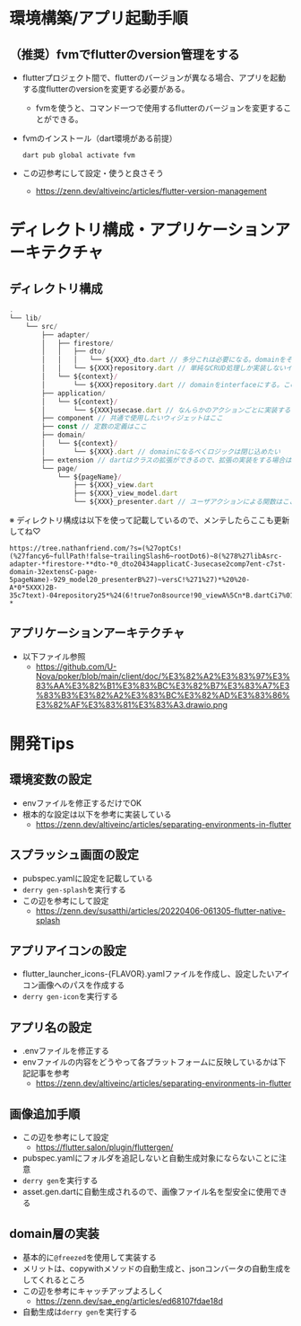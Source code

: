 
# 環境構築/アプリ起動手順

## （推奨）fvmでflutterのversion管理をする
- flutterプロジェクト間で、flutterのバージョンが異なる場合、アプリを起動する度flutterのversionを変更する必要がある。
  - fvmを使うと、コマンド一つで使用するflutterのバージョンを変更することができる。
- fvmのインストール（dart環境がある前提）
  
  ```dart pub global activate fvm```

- この辺参考にして設定・使うと良さそう
  - https://zenn.dev/altiveinc/articles/flutter-version-management

# ディレクトリ構成・アプリケーションアーキテクチャ

## ディレクトリ構成
```javascript
.
└── lib/
    └── src/
        ├── adapter/
        │   ├── firestore/
        │   │   ├── dto/
        │   │   │   └── ${XXX}_dto.dart // 多分これは必要になる。domainをそのままCRUDに使える場合は実装しなくてもいいと思う
        │   │   └── ${XXX}repository.dart // 単純なCRUD処理しか実装しないイメージ
        │   └── ${context}/
        │       └── ${XXX}repository.dart // domainをinterfaceにする。この中でfirestore配下を使いながら、やりたいことを実現するイメージ
        ├── application/
        │   └── ${context}/
        │       └── ${XXX}usecase.dart // なんらかのアクションごとに実装するイメージ。ex) ゲーム開始 -> start_game_usecaseなど
        ├── component // 共通で使用したいウィジェットはここ
        ├── const // 定数の定義はここ
        ├── domain/
        │   └── ${context}/
        │       └── ${XXX}.dart // domainになるべくロジックは閉じ込めたい
        ├── extension // dartはクラスの拡張ができるので、拡張の実装をする場合はここ
        └── page/
            └── ${pageName}/
                ├── ${XXX}_view.dart
                ├── ${XXX}_view_model.dart
                └── ${XXX}_presenter.dart // ユーザアクションによる関数はここに実装される。ここからusecaseを呼ぶイメージ
```

※ ディレクトリ構成は以下を使って記載しているので、メンテしたらここも更新してね♡

```
https://tree.nathanfriend.com/?s=(%27optCs!(%27fancy6~fullPath!false~trailingSlash6~rootDot6)~8(%278%27libAsrc-adapter-*firestore-**dto-*0_dto20434applicatC-3usecase2comp7ent-c7st-domain-32extensC-page-5pageName)-929_model20_presenterB%27)~versC!%271%27)*%20%20-A*0*5XXX)2B-35c7text)-04repository25*%24(6!true7on8source!90_viewA%5Cn*B.dartCi7%01CBA987654320-*
```

## アプリケーションアーキテクチャ
- 以下ファイル参照
  - https://github.com/U-Nova/poker/blob/main/client/doc/%E3%82%A2%E3%83%97%E3%83%AA%E3%82%B1%E3%83%BC%E3%82%B7%E3%83%A7%E3%83%B3%E3%82%A2%E3%83%BC%E3%82%AD%E3%83%86%E3%82%AF%E3%83%81%E3%83%A3.drawio.png

# 開発Tips

## 環境変数の設定
- envファイルを修正するだけでOK
- 根本的な設定は以下を参考に実装している
  - https://zenn.dev/altiveinc/articles/separating-environments-in-flutter

## スプラッシュ画面の設定
- pubspec.yamlに設定を記載している
- `derry gen-splash`を実行する
- この辺を参考にして設定
  - https://zenn.dev/susatthi/articles/20220406-061305-flutter-native-splash

## アプリアイコンの設定
- flutter_launcher_icons-{FLAVOR}.yamlファイルを作成し、設定したいアイコン画像へのパスを作成する
- `derry gen-icon`を実行する

## アプリ名の設定
- .envファイルを修正する
- envファイルの内容をどうやって各プラットフォームに反映しているかは下記記事を参考
  - https://zenn.dev/altiveinc/articles/separating-environments-in-flutter

## 画像追加手順
- この辺を参考にして設定
  - https://flutter.salon/plugin/fluttergen/
- pubspec.yamlにフォルダを追記しないと自動生成対象にならないことに注意
- `derry gen`を実行する
- asset.gen.dartに自動生成されるので、画像ファイル名を型安全に使用できる

## domain層の実装
- 基本的に`@freezed`を使用して実装する
- メリットは、copywithメソッドの自動生成と、jsonコンバータの自動生成をしてくれるところ
- この辺を参考にキャッチアップよろしく
  - https://zenn.dev/sae_eng/articles/ed68107fdae18d
- 自動生成は`derry gen`を実行する
